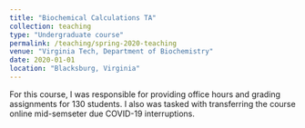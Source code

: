 ```yaml
---
title: "Biochemical Calculations TA"
collection: teaching
type: "Undergraduate course"
permalink: /teaching/spring-2020-teaching
venue: "Virginia Tech, Department of Biochemistry"
date: 2020-01-01
location: "Blacksburg, Virginia"
---
```


For this course, I was responsible for providing office hours and grading assignments for 130 students. I also was tasked with transferring the course online mid-semseter due COVID-19 interruptions. 

